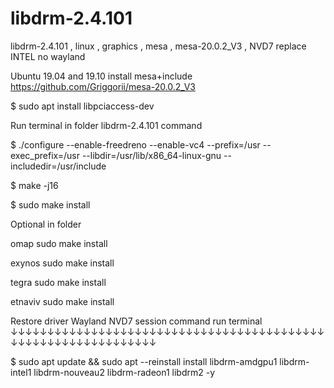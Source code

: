 # libdrm-2.4.101
libdrm-2.4.101 , linux , graphics , mesa , mesa-20.0.2_V3 , NVD7 replace INTEL no wayland

Ubuntu 19.04 and 19.10 install mesa+include https://github.com/Griggorii/mesa-20.0.2_V3

$ sudo apt install libpciaccess-dev

Run terminal in folder libdrm-2.4.101 command


$ ./configure --enable-freedreno --enable-vc4 --prefix=/usr --exec_prefix=/usr --libdir=/usr/lib/x86_64-linux-gnu --includedir=/usr/include

$ make -j16

$ sudo make install

Optional in folder

  omap sudo make install
  
  exynos sudo make install

  tegra sudo make install
  
  etnaviv sudo make install
  
  Restore driver Wayland NVD7 session command run terminal ↓↓↓↓↓↓↓↓↓↓↓↓↓↓↓↓↓↓↓↓↓↓↓↓↓↓↓↓↓↓↓↓↓↓↓↓↓↓↓↓↓↓↓↓↓↓↓↓↓↓↓↓↓↓↓↓↓↓↓↓↓↓↓
  
  $ sudo apt update && sudo apt --reinstall install libdrm-amdgpu1 libdrm-intel1 libdrm-nouveau2 libdrm-radeon1 libdrm2 -y

